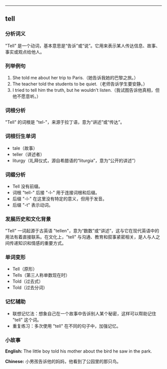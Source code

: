 
---------------
## tell
### 分析词义
"Tell" 是一个动词，基本意思是“告诉”或“说”。它用来表示某人传达信息、故事、事实或观点给他人。

### 列举例句
1. She told me about her trip to Paris.（她告诉我她的巴黎之旅。）
2. The teacher told the students to be quiet.（老师告诉学生要安静。）
3. I tried to tell him the truth, but he wouldn't listen.（我试图告诉他真相，但他不愿意听。）

### 词根分析
"Tell" 的词根是 "tel-"，来源于拉丁语，意为“讲述”或“传达”。

### 词根衍生单词
- tale（故事）
- teller（讲述者）
- liturgy（礼拜仪式，源自希腊语的“liturgia”，意为“公开的讲述”）

### 词缀分析
- Tell 没有前缀。
- 词根 "tell-" 后接 "-l-" 用于连接词根和后缀。
- 后缀 "-l-" 在这里没有特定的意义，但用于发音。
- 后缀 "-t" 表示动词。

### 发展历史和文化背景
"Tell" 一词起源于古英语 "tellen"，意为“数数”或“讲述”，这与它在现代英语中的用法有着直接联系。在文化上，"tell" 与沟通、教育和叙事紧密相关，是人与人之间传递知识和情感的重要方式。

### 单词变形
- Tell（原形）
- Tells（第三人称单数现在时）
- Told（过去式）
- Told（过去分词）

### 记忆辅助
- 联想记忆法：想象自己在一个故事中告诉别人某个秘密，这样可以帮助记住 "tell" 这个词。
- 重复练习：多次使用 "tell" 在不同的句子中，加强记忆。

### 小故事
**English:**
The little boy told his mother about the bird he saw in the park.

**Chinese:**
小男孩告诉他的妈妈，他看到了公园里的那只鸟。

